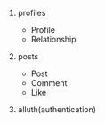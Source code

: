 1. profiles 
    - Profile
    - Relationship

2. posts
    - Post
    - Comment
    - Like
    

3. alluth(authentication)